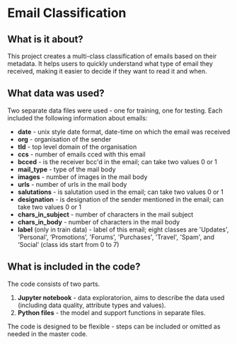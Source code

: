 # Email Classification

## What is it about?
This project creates a multi-class classification of emails based on their metadata. It helps users to quickly understand what type of email they received, making it easier to decide if they want to read it and when.

## What data was used?
Two separate data files were used - one for training, one for testing. Each included the following information about emails:
* __date__ - unix style date format, date-time on which the email was received
* __org__ - organisation of the sender
* __tld__ - top level domain of the organisation
* __ccs__ - number of emails cced with this email
* __bcced__ - is the receiver bcc'd in the email; can take two values 0 or 1
* __mail_type__ - type of the mail body
* __images__ - number of images in the mail body
* __urls__ - number of urls in the mail body
* __salutations__ - is salutation used in the email; can take two values 0 or 1
* __designation__ - is designation of the sender mentioned in the email; can take two values 0 or 1
* __chars_in_subject__ - number of characters in the mail subject
* __chars_in_body__ - number of characters in the mail body
* __label__ (only in train data) - label of this email; eight classes are 'Updates', 'Personal', ‘Promotions’, 'Forums', 'Purchases', 'Travel', 'Spam', and ‘Social’ (class ids start from 0 to 7)

## What is included in the code?
The code consists of two parts. 
1. __Jupyter notebook__ - data exploratorion, aims to describe the data used (including data quality, attribute types and values).
2. __Python files__ - the model and support functions in separate files.

The code is designed to be flexible - steps can be included or omitted as needed in the master code.
